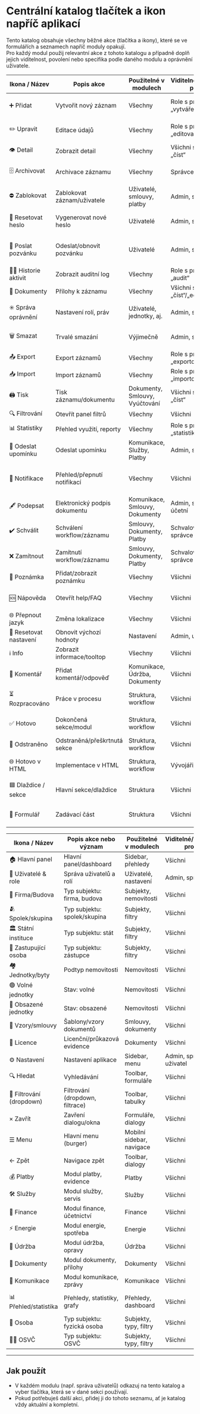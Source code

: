 # Centrální katalog tlačítek a ikon napříč aplikací

Tento katalog obsahuje všechny běžné akce (tlačítka a ikony), které se ve formulářích a seznamech napříč moduly opakují.  
Pro každý modul použij relevantní akce z tohoto katalogu a případně doplň jejich viditelnost, povolení nebo specifika podle daného modulu a oprávnění uživatele.

| Ikona / Název           | Popis akce                      | Použitelné v modulech         | Viditelné/aktivní pro        | Poznámka / Specifika                               |
|-------------------------|---------------------------------|-------------------------------|------------------------------|---------------------------------------------------|
| ➕ Přidat                | Vytvořit nový záznam            | Všechny                       | Role s právem „vytvářet“     | Kontextové (např. typ záznamu)                    |
| ✏️ Upravit              | Editace údajů                   | Všechny                       | Role s právem „editovat“     | Někde pouze pro určité stavy                      |
| 👁️ Detail               | Zobrazit detail                 | Všechny                       | Všichni s právem „číst“      |                                                   |
| 🗄️ Archivovat           | Archivace záznamu               | Všechny                       | Správce, admin               | Jen pokud není aktivní vazba                      |
| ⛔ Zablokovat            | Zablokovat záznam/uživatele     | Uživatelé, smlouvy, platby    | Admin, správce               | Stav se změní na „blokováno“                      |
| 🔁 Resetovat heslo       | Vygenerovat nové heslo          | Uživatelé                     | Admin, správce               | Jen pokud není účet archivován                    |
| 📨 Poslat pozvánku       | Odeslat/obnovit pozvánku        | Uživatelé                     | Admin, správce               | Stav „pozváno“ nebo „neaktivní“                   |
| 🧑‍💻 Historie aktivit    | Zobrazit auditní log            | Všechny                       | Role s právem „audit“        |                                                   |
| 📑 Dokumenty             | Přílohy k záznamu               | Všechny                       | Všichni s právem „číst“/„edit“|                                                   |
| ✳️ Správa oprávnění      | Nastavení rolí, práv            | Uživatelé, jednotky, aj.      | Admin, správce               | Kontextové (uživatel, jednotka)                   |
| 🗑️ Smazat                | Trvalé smazání                  | Výjimečně                     | Admin, správce               | Jen bez návazností, historie                      |
| 📤 Export                | Export záznamů                  | Všechny                       | Role s právem „exportovat“   | CSV, XLSX, PDF                                    |
| 📥 Import                | Import záznamů                  | Všechny                       | Role s právem „importovat“   | CSV, XLSX                                         |
| 🖨️ Tisk                  | Tisk záznamu/dokumentu          | Dokumenty, Smlouvy, Vyúčtování| Všichni s právem „číst“      |                                                   |
| 🔍 Filtrování            | Otevřít panel filtrů            | Všechny                       | Všichni                      |                                                   |
| 📊 Statistiky            | Přehled využití, reporty        | Všechny                       | Role s právem „statistiky“   |                                                   |
| 📨 Odeslat upomínku      | Odeslat upomínku                | Komunikace, Služby, Platby    | Admin, správce               |                                                   |
| 🔔 Notifikace            | Přehled/přepnutí notifikací     | Všechny                       | Všichni                      | Nastavení notifikací, náhled doručení             |
| 🖋️ Podepsat              | Elektronický podpis dokumentu   | Komunikace, Smlouvy, Dokumenty| Admin, správce, účetní       | BankID, Signer, jiné                              |
| ✔️ Schválit              | Schválení workflow/záznamu      | Smlouvy, Dokumenty, Platby    | Schvalovatelé, správce       |                                                   |
| ❌ Zamítnout             | Zamítnutí workflow/záznamu      | Smlouvy, Dokumenty, Platby    | Schvalovatelé, správce       |                                                   |
| 📝 Poznámka              | Přidat/zobrazit poznámku        | Všechny                       | Všichni                      | Kontextová poznámka                               |
| 🆘 Nápověda              | Otevřít help/FAQ                | Všechny                       | Všichni                      | Inline help, odkaz na dokumentaci                 |
| 🌐 Přepnout jazyk        | Změna lokalizace                | Všechny                       | Všichni                      | Výběr jazyka                                      |
| 🔄 Resetovat nastavení   | Obnovit výchozí hodnoty         | Nastavení                     | Admin, uživatel              |                                                   |
| ℹ️ Info                  | Zobrazit informace/tooltop      | Všechny                       | Všichni                      | Kontextové info                                   |
| 💬 Komentář              | Přidat komentář/odpověď         | Komunikace, Údržba, Dokumenty | Všichni                      | Diskuse u záznamu                                 |
| ⏳ Rozpracováno          | Práce v procesu                 | Struktura, workflow           | Všichni                      | Používá se ve struktuře modulů                    |
| ✅ Hotovo                | Dokončená sekce/modul           | Struktura, workflow           | Všichni                      | Používá se ve struktuře modulů                    |
| 🚫 Odstraněno            | Odstraněná/přeškrtnutá sekce    | Struktura, workflow           | Všichni                      | Přeškrtnutí řádku                                 |
| 🌐 Hotovo v HTML         | Implementace v HTML             | Struktura, workflow           | Vývojáři/testeři            | Používá se ve struktuře modulů                    |
| 🟦 Dlaždice / sekce      | Hlavní sekce/dlaždice           | Struktura                     | Všichni                      | Používá se ve strukturách                         |
| 📝 Formulář              | Zadávací část                   | Struktura                     | Všichni                      | Používá se ve strukturách                         |

<!-- DOPLNĚNO DLE APP_CONFIG, STRUKTURY A MENU -->

| Ikona / Název           | Popis akce nebo význam           | Použitelné v modulech         | Viditelné/aktivní pro        | Poznámka / Specifika                               |
|-------------------------|----------------------------------|-------------------------------|------------------------------|---------------------------------------------------|
| 🏠 Hlavní panel         | Hlavní panel/dashboard           | Sidebar, přehledy             | Všichni                      | Modul dashboard, domovská stránka                 |
| 👥 Uživatelé & role     | Správa uživatelů a rolí          | Uživatelé, nastavení          | Admin, správce               |                                                   |
| 🏢 Firma/Budova         | Typ subjektu: firma, budova      | Subjekty, nemovitosti         | Všichni                      |                                                   |
| 🫂 Spolek/skupina       | Typ subjektu: spolek/skupina     | Subjekty, filtry              | Všichni                      |                                                   |
| 🏛️ Státní instituce    | Typ subjektu: stát               | Subjekty, filtry              | Všichni                      |                                                   |
| 🤝 Zastupující osoba    | Typ subjektu: zástupce           | Subjekty, filtry              | Všichni                      |                                                   |
| 🏘️ Jednotky/byty       | Podtyp nemovitosti               | Nemovitosti                   | Všichni                      |                                                   |
| 🟢 Volné jednotky       | Stav: volné                      | Nemovitosti                   | Všichni                      |                                                   |
| 🔴 Obsazené jednotky    | Stav: obsazené                   | Nemovitosti                   | Všichni                      |                                                   |
| 📄 Vzory/smlouvy        | Šablony/vzory dokumentů          | Smlouvy, dokumenty            | Všichni                      |                                                   |
| 🎫 Licence              | Licenční/průkazová evidence      | Dokumenty                     | Všichni                      |                                                   |
| ⚙️ Nastavení            | Nastavení aplikace                | Sidebar, menu                 | Admin, správce, uživatel     |                                                   |
| 🔍 Hledat               | Vyhledávání                      | Toolbar, formuláře            | Všichni                      |                                                   |
| 🔽 Filtrování (dropdown)| Filtrování (dropdown, filtrace)  | Toolbar, tabulky              | Všichni                      | Rozbalovací nebo výběrové menu                    |
| × Zavřít                | Zavření dialogu/okna             | Formuláře, dialogy            | Všichni                      |                                                   |
| ☰ Menu                  | Hlavní menu (burger)             | Mobilní sidebar, navigace     | Všichni                      |                                                   |
| ← Zpět                  | Navigace zpět                    | Toolbar, dialogy              | Všichni                      |                                                   |
| 💰 Platby               | Modul platby, evidence           | Platby                        | Všichni                      |                                                   |
| 🛠️ Služby               | Modul služby, servis             | Služby                        | Všichni                      |                                                   |
| 💸 Finance              | Modul finance, účetnictví         | Finance                       | Všichni                      |                                                   |
| ⚡ Energie               | Modul energie, spotřeba           | Energie                       | Všichni                      |                                                   |
| 🔧 Údržba                | Modul údržba, opravy              | Údržba                        | Všichni                      |                                                   |
| 📁 Dokumenty             | Modul dokumenty, přílohy           | Dokumenty                     | Všichni                      |                                                   |
| 📧 Komunikace            | Modul komunikace, zprávy            | Komunikace                    | Všichni                      |                                                   |
| 📊 Přehled/statistika    | Přehledy, statistiky, grafy        | Přehledy, dashboard           | Všichni                      | Dlaždice, summary, sekce (alternativa ke Statistiky)|
| 👤 Osoba                 | Typ subjektu: fyzická osoba        | Subjekty, typy, filtry        | Všichni                      | Typ pronajímatele/nájemce                         |
| 🧑‍💼 OSVČ                | Typ subjektu: OSVČ                 | Subjekty, typy, filtry        | Všichni                      |                                                   |

---

## Jak použít

- V každém modulu (např. správa uživatelů) odkazuj na tento katalog a vyber tlačítka, která se v dané sekci používají.
- Pokud potřebuješ další akci, přidej ji do tohoto seznamu, ať je katalog vždy aktuální a kompletní.
